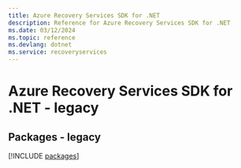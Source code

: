 ```yaml
---
title: Azure Recovery Services SDK for .NET
description: Reference for Azure Recovery Services SDK for .NET
ms.date: 03/12/2024
ms.topic: reference
ms.devlang: dotnet
ms.service: recoveryservices
---
```

# Azure Recovery Services SDK for .NET - legacy
## Packages - legacy
[!INCLUDE [packages](recovery-services-index.md)]